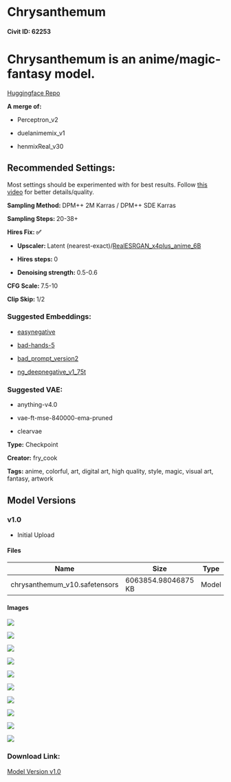 # Chrysanthemum

#### Civit ID: 62253

<h1><strong>Chrysanthemum is an anime/magic-fantasy model.</strong></h1><p><a target="_blank" rel="ugc" href="https://huggingface.co/fry-cook/Chrysanthemum">Huggingface Repo</a></p><p><strong>A merge of:</strong></p><ul><li><p>Perceptron_v2</p></li><li><p>duelanimemix_v1</p></li><li><p>henmixReal_v30</p></li></ul><h2>Recommended Settings:</h2><p>Most settings should be experimented with for best results. Follow <a target="_blank" rel="ugc" href="https://www.youtube.com/watch?v=EmA0RwWv-os&amp;ab_channel=SebastianKamph">this video</a> for better details/quality.</p><p><strong>Sampling Method: </strong>DPM++ 2M Karras / DPM++ SDE Karras</p><p><strong>Sampling Steps: </strong>20-38+</p><p><strong>Hires Fix: ✅</strong></p><ul><li><p><strong>Upscaler: </strong>Latent (nearest-exact)/<a target="_blank" rel="ugc" href="https://github.com/xinntao/Real-ESRGAN/blob/master/docs/anime_model.md">RealESRGAN_x4plus_anime_6B</a></p></li><li><p><strong>Hires steps: </strong>0</p></li><li><p><strong>Denoising strength: </strong>0.5-0.6</p></li></ul><p><strong>CFG Scale: </strong>7.5-10</p><p><strong>Clip Skip: </strong>1/2</p><h3>Suggested Embeddings:</h3><ul><li><p><a target="_blank" rel="ugc" href="https://huggingface.co/datasets/gsdf/EasyNegative">easynegative</a></p></li><li><p><a target="_blank" rel="ugc" href="https://huggingface.co/yesyeahvh/bad-hands-5">bad-hands-5</a></p></li><li><p><a target="_blank" rel="ugc" href="https://huggingface.co/datasets/Nerfgun3/bad_prompt">bad_prompt_version2</a></p></li><li><p><a target="_blank" rel="ugc" href="https://civitai.com/models/4629/deep-negative-v1x">ng_deepnegative_v1_75t</a></p></li></ul><h3>Suggested VAE:</h3><ul><li><p>anything-v4.0</p></li><li><p>vae-ft-mse-840000-ema-pruned</p></li><li><p>clearvae</p></li></ul>

**Type:** Checkpoint

**Creator:** fry_cook

**Tags:** anime, colorful, art, digital art, high quality, style, magic, visual art, fantasy, artwork

## Model Versions

### v1.0

<ul><li><p>Initial Upload</p></li></ul>

#### Files

| Name | Size | Type | Format | Download Url | AutoV1 | AutoV2 | SHA256 | CRC32 | BLAKE3 |
| --- | --- | --- | --- | --- | --- | --- | --- | --- | --- |
| chrysanthemum_v10.safetensors | 6063854.98046875 KB | Model | SafeTensor | https://civitai.com/api/download/models/66798 | 11BF172E | F356281295 | F3562812957BA76BB0D155486AD1239AA02DDA12E145AEAE59530DF5C42409DA | AC6E96F2 | CBF2CC1C12298B8CC418C84EB1CD68CABFB45A1E322D0BE65DF6E0C7A68C2FD8 |

#### Images

<p><img src="https://image.civitai.com/xG1nkqKTMzGDvpLrqFT7WA/1ac86c67-df6a-4f32-8c26-a544d04818d3/width=450/742115.jpeg" /></p>

<p><img src="https://image.civitai.com/xG1nkqKTMzGDvpLrqFT7WA/944bae30-e8b1-4d22-8868-d43e0a137663/width=450/742106.jpeg" /></p>

<p><img src="https://image.civitai.com/xG1nkqKTMzGDvpLrqFT7WA/0b49c35e-f538-48e5-8f22-df9ecf8e5128/width=450/742107.jpeg" /></p>

<p><img src="https://image.civitai.com/xG1nkqKTMzGDvpLrqFT7WA/7f5deda4-e327-4076-b04e-bf6c76dd3f16/width=450/742111.jpeg" /></p>

<p><img src="https://image.civitai.com/xG1nkqKTMzGDvpLrqFT7WA/289c69cf-a029-4874-ba4d-d2d241755fa1/width=450/742112.jpeg" /></p>

<p><img src="https://image.civitai.com/xG1nkqKTMzGDvpLrqFT7WA/8bd2cec3-853a-4905-9d15-aaf03930e1fc/width=450/742109.jpeg" /></p>

<p><img src="https://image.civitai.com/xG1nkqKTMzGDvpLrqFT7WA/f1c19378-1aab-4815-bdfb-b58e38ea04d7/width=450/742110.jpeg" /></p>

<p><img src="https://image.civitai.com/xG1nkqKTMzGDvpLrqFT7WA/7cce9d53-d57b-4f93-8e03-f259156b9c7e/width=450/742108.jpeg" /></p>

<p><img src="https://image.civitai.com/xG1nkqKTMzGDvpLrqFT7WA/dac3559e-ba6a-4bde-bd81-f3c79b2f808f/width=450/742114.jpeg" /></p>

<p><img src="https://image.civitai.com/xG1nkqKTMzGDvpLrqFT7WA/27c48d0d-ce20-434e-a453-6ef0b06edd58/width=450/742113.jpeg" /></p>

### Download Link:

[Model Version v1.0](https://civitai.com/api/download/models/66798)

